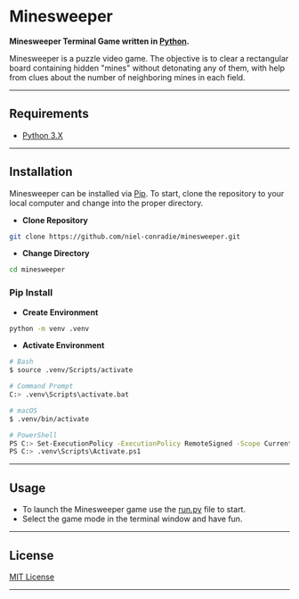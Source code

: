 # **Minesweeper**

**Minesweeper Terminal Game written in [Python](https://www.python.org).**

Minesweeper is a puzzle video game. The objective is to clear a rectangular board containing hidden "mines" without detonating any of them, with help from clues about the number of neighboring mines in each field.

----
## **Requirements**

- [Python 3.X](https://www.python.org/downloads/)
----
## **Installation**

Minesweeper can be installed via [Pip](https://pypi.org/project/pip/). To start, clone the repository to your local computer and change into the proper directory.

* **Clone Repository**
```bash
git clone https://github.com/niel-conradie/minesweeper.git
```
* **Change Directory**
```bash
cd minesweeper
```
### **Pip Install**

* **Create Environment**
```bash
python -m venv .venv
```
* **Activate Environment**
```bash
# Bash
$ source .venv/Scripts/activate

# Command Prompt
C:> .venv\Scripts\activate.bat

# macOS
$ .venv/bin/activate

# PowerShell
PS C:> Set-ExecutionPolicy -ExecutionPolicy RemoteSigned -Scope CurrentUser
PS C:> .venv\Scripts\Activate.ps1
```
----
## **Usage**

- To launch the Minesweeper game use the [run.py](https://github.com/niel-conradie/minesweeper/blob/master/minesweeper/run.py) file to start.
- Select the game mode in the terminal window and have fun.
----
## **License**

[MIT License](https://github.com/niel-conradie/Minesweeper/blob/master/LICENSE)

----